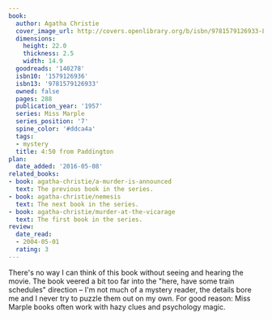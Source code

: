 ```yaml
---
book:
  author: Agatha Christie
  cover_image_url: http://covers.openlibrary.org/b/isbn/9781579126933-L.jpg
  dimensions:
    height: 22.0
    thickness: 2.5
    width: 14.9
  goodreads: '140278'
  isbn10: '1579126936'
  isbn13: '9781579126933'
  owned: false
  pages: 288
  publication_year: '1957'
  series: Miss Marple
  series_position: '7'
  spine_color: '#ddca4a'
  tags:
  - mystery
  title: 4:50 from Paddington
plan:
  date_added: '2016-05-08'
related_books:
- book: agatha-christie/a-murder-is-announced
  text: The previous book in the series.
- book: agatha-christie/nemesis
  text: The next book in the series.
- book: agatha-christie/murder-at-the-vicarage
  text: The first book in the series.
review:
  date_read:
  - 2004-05-01
  rating: 3
---
```


There's no way I can think of this book without seeing and hearing the movie. The book veered a bit too far into the
"here, have some train schedules" direction – I'm not much of a mystery reader, the details bore me and I never try to
puzzle them out on my own. For good reason: Miss Marple books often work with hazy clues and psychology magic.
